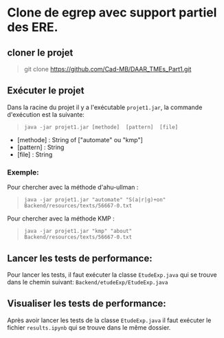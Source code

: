# Clone de egrep avec support partiel des ERE.

## cloner le projet
> git clone https://github.com/Cad-MB/DAAR_TMEs_Part1.git

## Exécuter le projet
Dans la racine du projet il y a l'exécutable `projet1.jar`, la commande d'exécution est la suivante:
> `java -jar projet1.jar [methode]  [pattern]  [file]`

- [methode] : String of ["automate" ou "kmp"]
- [pattern] : String
- [file] : String

### Exemple: 
Pour chercher avec la méthode d'ahu-ullman : 
> `java -jar projet1.jar "automate" "S(a|r|g)+on" Backend/resources/texts/56667-0.txt`

Pour chercher avec la méthode KMP : 
> `java -jar projet1.jar "kmp" "about" Backend/resources/texts/56667-0.txt`

## Lancer les tests de performance:

Pour lancer les tests, il faut exécuter la classe `EtudeExp.java` qui se trouve dans le chemin suivant: `Backend/etudeExp/EtudeExp.java`


## Visualiser les tests de performance:

Après avoir lancer les tests de la classe `EtudeExp.java` il faut exécuter le fichier `results.ipynb` qui se trouve dans le même dossier.


